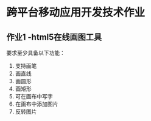 # 跨平台移动应用开发技术作业
## 作业1 -html5在线画图工具

要求至少具备以下功能：
1. 支持画笔
2. 画直线
3. 画圆形
4. 画矩形
5. 可在画布中写字
6. 在画布中添加图片
7. 反转图片
